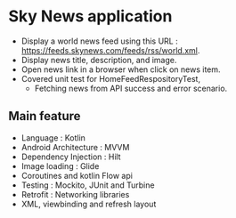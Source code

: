 # Sky News application
- Display a world news feed using this URL : https://feeds.skynews.com/feeds/rss/world.xml.
- Display news title, description, and image.
- Open news link in a browser when click on news item.
- Covered unit test for HomeFeedRespositoryTest,
    - Fetching news from API success and error scenario.

## Main feature
- Language : Kotlin
- Android Architecture : MVVM
- Dependency Injection : Hilt
- Image loading : Glide
- Coroutines and kotlin Flow api
- Testing :  Mockito, JUnit and Turbine
- Retrofit : Networking libraries
- XML, viewbinding and refresh layout  
